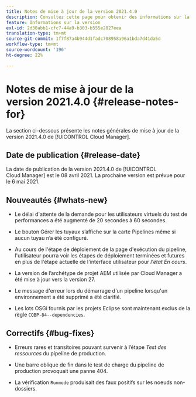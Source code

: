 ```yaml
---
title: Notes de mise à jour de la version 2021.4.0
description: Consultez cette page pour obtenir des informations sur la version 2021.4.0 de Cloud Manager
feature: Informations sur la version
exl-id: 2d38abb1-cfc7-44a9-b303-b555e2827eea
translation-type: tm+mt
source-git-commit: 1f7f87a4b944d1fadc708958a96a1bda7d41da5d
workflow-type: tm+mt
source-wordcount: '196'
ht-degree: 22%

---
```


# Notes de mise à jour de la version 2021.4.0 {#release-notes-for}

La section ci-dessous présente les notes générales de mise à jour de la version 2021.4.0 de [!UICONTROL Cloud Manager].

## Date de publication {#release-date}

La date de publication de la version 2021.4.0 de [!UICONTROL Cloud Manager] est le 08 avril 2021.
La prochaine version est prévue pour le 6 mai 2021.

## Nouveautés {#whats-new}

* Le délai d&#39;attente de la demande pour les utilisateurs virtuels du test de performances a été augmenté de 20 secondes à 60 secondes.

* Le bouton Gérer les tuyaux s’affiche sur la carte Pipelines même si aucun tuyau n’a été configuré.

* Au cours de l&#39;étape de déploiement de la page d&#39;exécution du pipeline, l&#39;utilisateur pourra voir les étapes de déploiement terminées et futures en plus de l&#39;étape actuelle de l&#39;interface utilisateur pour *l&#39;état En cours*.

* La version de l’archétype de projet AEM utilisée par Cloud Manager a été mise à jour vers la version 27.

* Le message d&#39;erreur lors du démarrage d&#39;un pipeline lorsqu&#39;un environnement a été supprimé a été clarifié.

* Les lots OSGi fournis par les projets Eclipse sont maintenant exclus de la règle `CQBP-84--dependencies`.

## Correctifs {#bug-fixes}

* Erreurs rares et transitoires pouvant survenir à l’étape *Test des ressources* du pipeline de production.

* Une barre oblique de fin dans le test de charge du pipeline de production provoquait une panne 404.

* La vérification `Runmode` produisait des faux positifs sur les noeuds non-dossiers.
